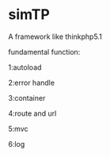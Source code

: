 # simTP
A framework like thinkphp5.1

fundamental function:

1:autoload

2:error handle

3:container

4:route and url

5:mvc

6:log
